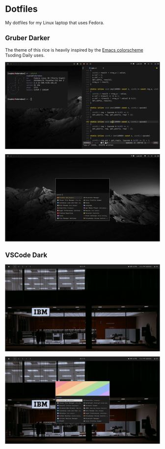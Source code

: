 # Dotfiles

My dotfiles for my Linux laptop that uses Fedora.  

## Gruber Darker


The theme of this rice is heavily inspired by the [Emacs colorscheme](https://github.com/rexim/gruber-darker-theme) Tsoding Daily uses. 

![Gruber Darker Desktop](Pictures/Grubber-Darker.png)

![Gruber Darker Rofi](Pictures/Rofi-Gruber-Darker.png)


## VSCode Dark


![VSCode Theme](Pictures/VSCode-Theme.png)

![VSCode Rofi](Pictures/VSCode-Theme-Rofi.png)
